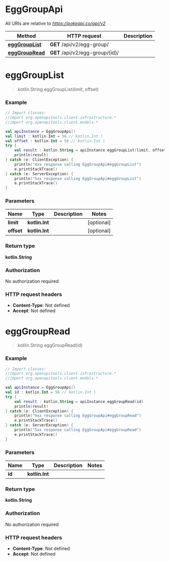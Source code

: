 # EggGroupApi

All URIs are relative to *https://pokeapi.co/api/v2*

Method | HTTP request | Description
------------- | ------------- | -------------
[**eggGroupList**](EggGroupApi.md#eggGroupList) | **GET** /api/v2/egg-group/ | 
[**eggGroupRead**](EggGroupApi.md#eggGroupRead) | **GET** /api/v2/egg-group/{id}/ | 


<a name="eggGroupList"></a>
# **eggGroupList**
> kotlin.String eggGroupList(limit, offset)



### Example
```kotlin
// Import classes:
//import org.openapitools.client.infrastructure.*
//import org.openapitools.client.models.*

val apiInstance = EggGroupApi()
val limit : kotlin.Int = 56 // kotlin.Int | 
val offset : kotlin.Int = 56 // kotlin.Int | 
try {
    val result : kotlin.String = apiInstance.eggGroupList(limit, offset)
    println(result)
} catch (e: ClientException) {
    println("4xx response calling EggGroupApi#eggGroupList")
    e.printStackTrace()
} catch (e: ServerException) {
    println("5xx response calling EggGroupApi#eggGroupList")
    e.printStackTrace()
}
```

### Parameters

Name | Type | Description  | Notes
------------- | ------------- | ------------- | -------------
 **limit** | **kotlin.Int**|  | [optional]
 **offset** | **kotlin.Int**|  | [optional]

### Return type

**kotlin.String**

### Authorization

No authorization required

### HTTP request headers

 - **Content-Type**: Not defined
 - **Accept**: Not defined

<a name="eggGroupRead"></a>
# **eggGroupRead**
> kotlin.String eggGroupRead(id)



### Example
```kotlin
// Import classes:
//import org.openapitools.client.infrastructure.*
//import org.openapitools.client.models.*

val apiInstance = EggGroupApi()
val id : kotlin.Int = 56 // kotlin.Int | 
try {
    val result : kotlin.String = apiInstance.eggGroupRead(id)
    println(result)
} catch (e: ClientException) {
    println("4xx response calling EggGroupApi#eggGroupRead")
    e.printStackTrace()
} catch (e: ServerException) {
    println("5xx response calling EggGroupApi#eggGroupRead")
    e.printStackTrace()
}
```

### Parameters

Name | Type | Description  | Notes
------------- | ------------- | ------------- | -------------
 **id** | **kotlin.Int**|  |

### Return type

**kotlin.String**

### Authorization

No authorization required

### HTTP request headers

 - **Content-Type**: Not defined
 - **Accept**: Not defined

